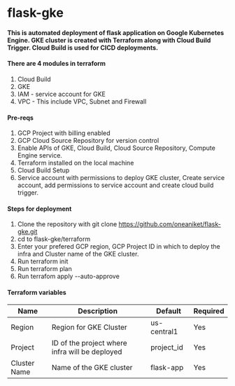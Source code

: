 # flask-gke
#### This is automated deployment of flask application on Google Kubernetes Engine. GKE cluster is created with Terraform along with Cloud Build Trigger. Cloud Build is used for CICD deployments. 

#### There are 4 modules in terraform
1. Cloud Build
2. GKE
3. IAM - service account for GKE 
4. VPC - This include VPC, Subnet and Firewall

#### Pre-reqs
1. GCP Project with billing enabled
2. GCP Cloud Source Repository for version control
3. Enable APIs of GKE, Cloud Build, Cloud Source Repository, Compute Engine service.
4. Terraform installed on the local machine
5. Cloud Build Setup
6. Service account with permissions to deploy GKE cluster, Create service account, add permissions to service account and create cloud build trigger.

#### Steps for deployment
1. Clone the repository with git clone https://github.com/oneaniket/flask-gke.git
2. cd to flask-gke/terraform
3. Enter your prefered GCP region, GCP Project ID in which to deploy the infra and Cluster name of the GKE cluster.
4. Run terraform init
5. Run terraform plan
6. Run terrafom apply --auto-approve

#### Terraform variables
| Name | Description | Default | Required |
| -----|--------------|-----------|------------------------ |
| Region | Region for GKE Cluster | us-central1 | Yes |
| Project | ID of the project where infra will be deployed | project_id | Yes |
| Cluster Name | Name of the GKE cluster | flask-app | Yes |
